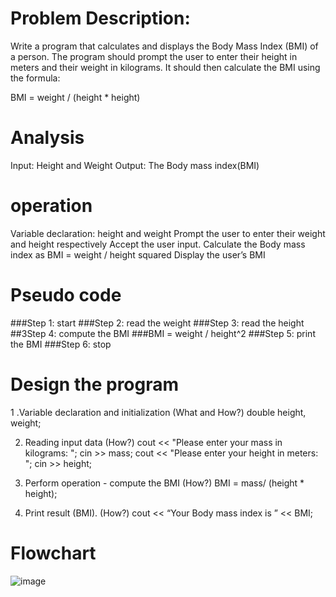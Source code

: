 # Problem Description:
Write a program that calculates and displays the Body Mass Index (BMI) of a person. The program should prompt the user to enter their height in meters and their weight in kilograms. It should then calculate the BMI using the formula:

BMI = weight / (height * height)


# Analysis
Input: Height and Weight
Output: The Body mass index(BMI)

# operation
Variable declaration: height and weight
Prompt the user to enter their weight and height respectively
Accept the user input.
Calculate the Body mass index as BMI = weight / height squared
Display the user’s BMI

# Pseudo code
###Step 1: start
###Step 2: read the weight
###Step 3: read the height
##3Step 4: compute the BMI
###BMI = weight / height^2
###Step 5: print the BMI
###Step 6: stop

# Design the program
1 .Variable declaration and initialization (What and How?)
double height, weight;

2. Reading input data (How?)
cout << "Please enter your mass in kilograms: ";
cin >> mass;
cout << "Please enter your height in meters: ";
cin >> height;

3. Perform operation - compute the BMI (How?)
BMI = mass/ (height * height);
4. Print result (BMI). (How?)
cout << “Your Body mass index is ” << BMI;

# Flowchart




![image](https://github.com/SWEG-2015EC-Batch/Lovelace-Coders/assets/149230080/42cd9289-cbcd-4bf2-8dfb-7ab33408356a)





